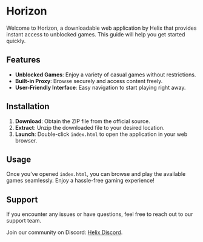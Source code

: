 # Horizon

Welcome to Horizon, a downloadable web application by Helix that provides instant access to unblocked games. This guide will help you get started quickly.

## Features

- **Unblocked Games**: Enjoy a variety of casual games without restrictions.
- **Built-in Proxy**: Browse securely and access content freely.
- **User-Friendly Interface**: Easy navigation to start playing right away.

## Installation

1. **Download**: Obtain the ZIP file from the official source.
2. **Extract**: Unzip the downloaded file to your desired location.
3. **Launch**: Double-click `index.html` to open the application in your web browser.

## Usage

Once you’ve opened `index.html`, you can browse and play the available games seamlessly. Enjoy a hassle-free gaming experience!

## Support

If you encounter any issues or have questions, feel free to reach out to our support team.

Join our community on Discord: [Helix Discord](https://discord.gg/Gv4rVt2SJp).
